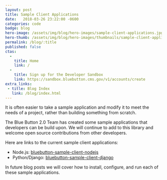 ```yaml
---
layout: post
title: Sample Client Applications
date:   2018-03-26 23:22:00 -0600
categories: code
badge: blog
hero-image: /assets/img/blog/hero-images/sample-client-applications.jpg
hero-thumb: /assets/img/blog/hero-images/thumbnails/sample-client-applications.jpg
permalink: /blog/:title
published: false
ctas:
  -
    title: Home
    link: /
  -
    title: Sign up for the Developer Sandbox
    link: https://sandbox.bluebutton.cms.gov/v1/accounts/create
extra_links:
 - title: Blog Index
   link: /blog/index.html
---
```


It is often easier to take a sample application and modify
it to meet the needs of a project, rather than building something from scratch.

The Blue Button 2.0 Team has created some sample applications that developers can be build upon. We will
continue to add to this library and welcome open source contributions from other developers.

Here are links to the current sample client applications:

- Node.js: <a href="https://github.com/CMSgov/bluebutton-sample-client-nodejs" target="_blank">bluebutton-sample-client-nodejs</a>
- Python/Django: <a href="https://github.com/CMSgov/bluebutton-sample-client-django" target="_blank">bluebutton-sample-client-django</a>

In future blog posts we will cover how to install, configure, and run each of these
sample applications.
